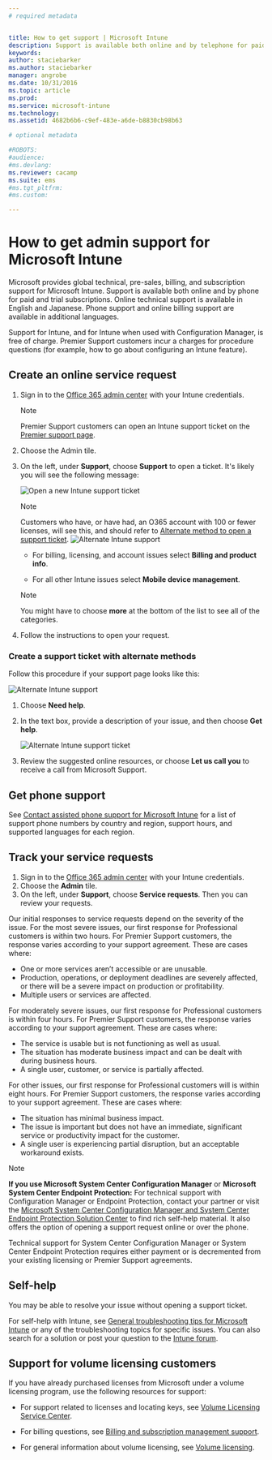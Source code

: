 ```yaml
---
# required metadata


title: How to get support | Microsoft Intune
description: Support is available both online and by telephone for paid and trial subscriptions.
keywords:
author: staciebarkerms.author: staciebarker
manager: angrobe
ms.date: 10/31/2016
ms.topic: article
ms.prod:
ms.service: microsoft-intune
ms.technology:
ms.assetid: 4682b6b6-c9ef-483e-a6de-b8830cb98b63

# optional metadata

#ROBOTS:
#audience:
#ms.devlang:
ms.reviewer: cacamp
ms.suite: ems
#ms.tgt_pltfrm:
#ms.custom:

---
```


# How to get admin support for Microsoft Intune

Microsoft provides global technical, pre-sales, billing, and subscription support for Microsoft Intune. Support is available both online and by phone for paid and trial subscriptions. Online technical support is available in English and Japanese. Phone support and online billing support are available in additional languages.

Support for Intune, and for Intune when used with Configuration Manager, is free of charge. Premier Support customers incur a charges for procedure questions (for example, how to go about configuring an Intune feature).

## Create an online service request

1.  Sign in to the [Office 365 admin center](https://portal.office.com) with your Intune credentials.
	>[!NOTE]
	>
	>Premier Support customers can open an Intune support ticket on the [Premier support page](https://support.microsoft.com/en-us/premier/contacts).

2.  Choose the Admin tile.
3.  On the left, under **Support**, choose **Support** to open a ticket. It's likely you will see the following message:

	![Open a new Intune support ticket](../media/suport-open-ticket.png)

	>[!NOTE]
	>
	>  Customers who have, or have had, an O365 account with 100 or fewer licenses, will see this, and should refer to [Alternate method to open a support ticket](#alternate-method-to-open-a-support-ticket).
	> ![Alternate Intune support](../media/alternate-support-ui.png)

    -   For billing, licensing, and account issues select **Billing and product info**.

    -   For all other Intune issues select **Mobile device management**.

    > [!NOTE]
    > You might have to choose **more** at the bottom of the list to see all of the categories.

3.  Follow the instructions to open your request.

### Create a support ticket with alternate methods

Follow this procedure if your support page looks like this:

![Alternate Intune support](../media/alternate-support-ui.png)


1. Choose **Need help**.
2. In the text box, provide a description of your issue, and then choose **Get help**.

	![Alternate Intune support ticket](../media/support-need-help.png)

3. Review the suggested online resources, or choose **Let us call you** to receive a call from Microsoft Support.

## Get phone support
See [Contact assisted phone support for Microsoft Intune](contact-assisted-phone-support-for-microsoft-intune.md) for a list of support phone numbers by country and region, support hours, and supported languages for each region.

## Track your service requests
1.  Sign in to the [Office 365 admin center](https://portal.office.com) with your Intune credentials.
2.  Choose the **Admin** tile.
3.  On the left, under **Support**, choose **Service requests**. Then you can review your requests.

Our initial responses to service requests depend on the severity of the issue. For the most severe issues, our first response for Professional customers is within two hours. For Premier Support customers, the response varies according to your support agreement. These are cases where:

- One or more services aren’t accessible or are unusable.
- Production, operations, or deployment deadlines are severely affected, or there will be a severe impact on production or profitability.
- Multiple users or services are affected.

For moderately severe issues, our first response for Professional customers is within four hours. For Premier Support customers, the response varies according to your support agreement.  These are cases where:

- The service is usable but is not functioning as well as usual.
- The situation has moderate business impact and can be dealt with during business hours.
- A single user, customer, or service is partially affected.

For other issues, our first response for Professional customers will is within eight hours. For Premier Support customers, the response varies according to your support agreement.  These are cases where:

- The situation has minimal business impact.
- The issue is important but does not have an immediate, significant service or productivity impact for the customer.
- A single user is experiencing partial disruption, but an acceptable workaround exists.

> [!NOTE]
> **If you use Microsoft System Center Configuration Manager** or **Microsoft System Center Endpoint Protection:** For technical support with Configuration Manager or Endpoint Protection, contact your partner or visit the [Microsoft System Center Configuration Manager and System Center Endpoint Protection Solution Center](http://www.microsoft.com/en-us/server-cloud/products/system-center-2012-r2/resources.aspx) to find rich self-help material. It also offers the option of opening a support request online or over the phone.
>
> Technical support for System Center Configuration Manager or System Center Endpoint Protection requires either payment or is decremented from your existing licensing or Premier Support agreements.

## Self-help

You may be able to resolve your issue without opening a support ticket.

For self-help with Intune, see [General troubleshooting tips for Microsoft Intune](general-troubleshooting-tips-for-microsoft-intune.md) or any of the troubleshooting topics for specific issues. You can also search for a solution or post your question to the [Intune forum](https://social.technet.microsoft.com/Forums/en-US/home?forum=microsoftintuneprod).

## Support for volume licensing customers
If you have already purchased licenses from Microsoft under a volume licensing program, use the following resources for support:

-   For support related to licenses and locating keys, see [Volume Licensing Service Center](http://go.microsoft.com/fwlink/p/?LinkID=282016).

-   For billing questions, see [Billing and subscription management support](http://support.microsoft.com/oas/default.aspx?prid=15371).

-   For general information about volume licensing, see [Volume licensing](http://go.microsoft.com/fwlink/p/?LinkID=282015).
